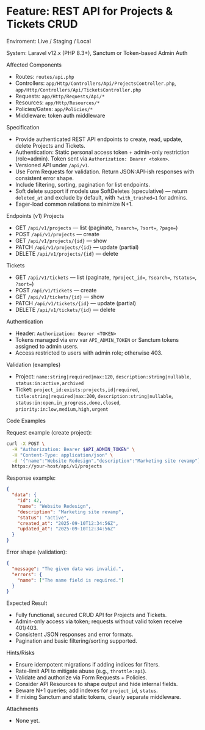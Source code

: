 # Feature: REST API for Projects & Tickets CRUD

Enviroment: Live / Staging / Local

System: Laravel v12.x (PHP 8.3+), Sanctum or Token-based Admin Auth

Affected Components
- Routes: `routes/api.php`
- Controllers: `app/Http/Controllers/Api/ProjectsController.php`, `app/Http/Controllers/Api/TicketsController.php`
- Requests: `app/Http/Requests/Api/*`
- Resources: `app/Http/Resources/*`
- Policies/Gates: `app/Policies/*`
- Middleware: token auth middleware

Specification
- Provide authenticated REST API endpoints to create, read, update, delete Projects and Tickets.
- Authentication: Static personal access token + admin-only restriction (role=admin). Token sent via `Authorization: Bearer <token>`.
- Versioned API under `/api/v1`.
- Use Form Requests for validation. Return JSON:API-ish responses with consistent error shape.
- Include filtering, sorting, pagination for list endpoints.
- Soft delete support if models use SoftDeletes (speculative) — return `deleted_at` and exclude by default, with `?with_trashed=1` for admins.
- Eager-load common relations to minimize N+1.

Endpoints (v1)
Projects
- GET   `/api/v1/projects` — list (paginate, `?search=`, `?sort=`, `?page=`)
- POST  `/api/v1/projects` — create
- GET   `/api/v1/projects/{id}` — show
- PATCH `/api/v1/projects/{id}` — update (partial)
- DELETE `/api/v1/projects/{id}` — delete

Tickets
- GET   `/api/v1/tickets` — list (paginate, `?project_id=`, `?search=`, `?status=`, `?sort=`)
- POST  `/api/v1/tickets` — create
- GET   `/api/v1/tickets/{id}` — show
- PATCH `/api/v1/tickets/{id}` — update (partial)
- DELETE `/api/v1/tickets/{id}` — delete

Authentication
- Header: `Authorization: Bearer <TOKEN>`
- Tokens managed via env var `API_ADMIN_TOKEN` or Sanctum tokens assigned to admin users.
- Access restricted to users with admin role; otherwise 403.

Validation (examples)
- Project: `name:string|required|max:120`, `description:string|nullable`, `status:in:active,archived`
- Ticket: `project_id:exists:projects,id|required`, `title:string|required|max:200`, `description:string|nullable`, `status:in:open,in_progress,done,closed`, `priority:in:low,medium,high,urgent`

Code Examples

Request example (create project):
```bash
curl -X POST \
  -H "Authorization: Bearer $API_ADMIN_TOKEN" \
  -H "Content-Type: application/json" \
  -d '{"name":"Website Redesign","description":"Marketing site revamp"}' \
  https://your-host/api/v1/projects
```

Response example:
```json
{
  "data": {
    "id": 42,
    "name": "Website Redesign",
    "description": "Marketing site revamp",
    "status": "active",
    "created_at": "2025-09-10T12:34:56Z",
    "updated_at": "2025-09-10T12:34:56Z"
  }
}
```

Error shape (validation):
```json
{
  "message": "The given data was invalid.",
  "errors": {
    "name": ["The name field is required."]
  }
}
```

Expected Result
- Fully functional, secured CRUD API for Projects and Tickets.
- Admin-only access via token; requests without valid token receive 401/403.
- Consistent JSON responses and error formats.
- Pagination and basic filtering/sorting supported.

Hints/Risks
- Ensure idempotent migrations if adding indices for filters.
- Rate-limit API to mitigate abuse (e.g., `throttle:api`).
- Validate and authorize via Form Requests + Policies.
- Consider API Resources to shape output and hide internal fields.
- Beware N+1 queries; add indexes for `project_id`, `status`.
- If mixing Sanctum and static tokens, clearly separate middleware.

Attachments
- None yet.
